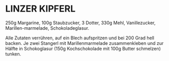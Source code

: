 # LINZER KIPFERL

250g Margarine, 100g Staubzucker, 3 Dotter, 330g Mehl, Vanillezucker,
Marillen-marmelade, Schokoladeglasur.

Alle Zutaten verrühren, auf ein Blech aufspritzen und bei 200 Grad hell
backen. Je zwei Stangerl mit Marillenmarmelade zusammenkleben und zur
Hälfte in Schokoglasur (150g Kochschokolade mit 100g Butter schmelzen)
tunken.

